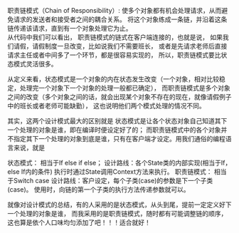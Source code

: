 职责链模式（Chain of Responsibility）:
使多个对象都有机会处理请求，从而避免请求的发送者和接受者之间的耦合关系。
将这个对象练成一条链，并沿着这条链传递该请求，直到有一个对象处理它为止。  
从代码中我们可以看出，
职责链模式的链式在客户端连接的，也就是说，
如果我们请假，请假制度一旦改变，比如说我们不需要班长，
或者是先请求老师后直接请求主任或者中间多了一个环节，都是很容易实现的，
所以，职责链模式要比状态模式灵活很多。

从定义来看，状态模式是一个对象的内在状态发生改变（一个对象，相对比较稳定，处理完一个对象下一个对象的处理一般都已确定），
而职责链模式是多个对象之间的改变（多个对象之间的话，就会出现某个对象不存在的现在，就像请假例子中的班长或者老师可能缺勤），
这也说明他们两个模式处理的情况不同。

其实，这两个设计模式最大的区别就是
状态模式是让各个状态对象自己知道其下一个处理的对象是谁，即在编译时便设定好了的；
而职责链模式中的各个对象并不指定其下一个处理的对象到底是谁，只有在客户端才设定。用我们通俗的编程语言来说，就是
  
状态模式：
	  相当于If else if else；
	  设计路线：各个State类的内部实现(相当于If，else If内的条件)
	  执行时通过State调用Context方法来执行。
职责链模式：
	  相当于Switch case
	  设计路线：客户设定，每个子类(case)的参数是下一个子类(case)。
	  使用时，向链的第一个子类的执行方法传递参数就可以。
 
就像对设计模式的总结，有的人采用的是状态模式，从头到尾，提前一定定义好下一个处理的对象是谁，
而我采用的是职责链模式，随时都有可能调整链的顺序，这也算是依个人口味均匀添加了吧！！！适合就好！  